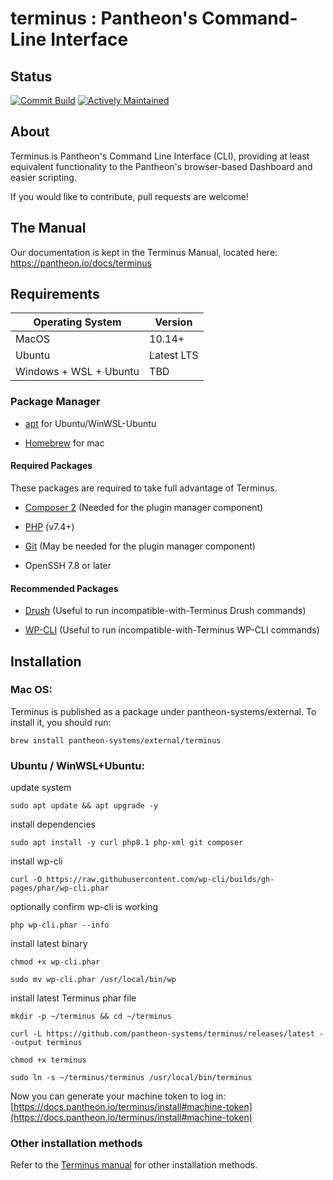 # terminus : Pantheon's Command-Line Interface

## Status

[![Commit Build](https://github.com/pantheon-systems/terminus/actions/workflows/ci.yml/badge.svg?branch=v3.0)](https://github.com/pantheon-systems/terminus/actions/workflows/ci.yml)
[![Actively Maintained](https://img.shields.io/badge/Pantheon-Actively_Maintained-yellow?logo=pantheon&color=FFDC28)](https://pantheon.io/docs/oss-support-levels#actively-maintained-support)

## About

Terminus is Pantheon's Command Line Interface (CLI), providing at least equivalent functionality to the Pantheon's
browser-based Dashboard and easier scripting.

If you would like to contribute, pull requests are welcome!

## The Manual

Our documentation is kept in the Terminus Manual, located here: https://pantheon.io/docs/terminus

## Requirements

| Operating System       | Version    |
|------------------------|------------|
| MacOS                  | 10.14+     |
| Ubuntu                 | Latest LTS |
| Windows + WSL + Ubuntu | TBD        |

### Package Manager

- [apt](https://ubuntu.com/server/docs/package-management) for Ubuntu/WinWSL-Ubuntu

- [Homebrew](https://brew.sh) for mac

#### Required Packages

These packages are required to take full advantage of Terminus.

- [Composer 2](https://getcomposer.org) (Needed for the plugin manager component)

- [PHP](https://www.php.net) (v7.4+)

- [Git](https://help.github.com/articles/set-up-git/) (May be needed for the plugin manager component)

- OpenSSH 7.8 or later

#### Recommended Packages

- [Drush](http://docs.drush.org/en/master/install/) (Useful to run incompatible-with-Terminus Drush commands)

- [WP-CLI](http://wp-cli.org/) (Useful to run incompatible-with-Terminus WP-CLI commands)


## Installation

### Mac OS:

Terminus is published as a package under pantheon-systems/external. To install it, you should run:

```
brew install pantheon-systems/external/terminus
```

### Ubuntu / WinWSL+Ubuntu:


update system


`sudo apt update && apt upgrade -y`


install dependencies


`sudo apt install -y curl php8.1 php-xml git composer`


install wp-cli


`curl -O https://raw.githubusercontent.com/wp-cli/builds/gh-pages/phar/wp-cli.phar`

optionally confirm wp-cli is working


`php wp-cli.phar --info`

install latest binary


`chmod +x wp-cli.phar`

`sudo mv wp-cli.phar /usr/local/bin/wp`

install latest Terminus phar file


`mkdir -p ~/terminus && cd ~/terminus`


`curl -L https://github.com/pantheon-systems/terminus/releases/latest --output terminus`


`chmod +x terminus`


`sudo ln -s ~/terminus/terminus /usr/local/bin/terminus`

Now you can generate your machine token to log in: [https://docs.pantheon.io/terminus/install#machine-token](https://docs.pantheon.io/terminus/install#machine-token)

### Other installation methods

Refer to the [Terminus manual](https://pantheon.io/docs/terminus/install#install-terminus) for other installation methods.
